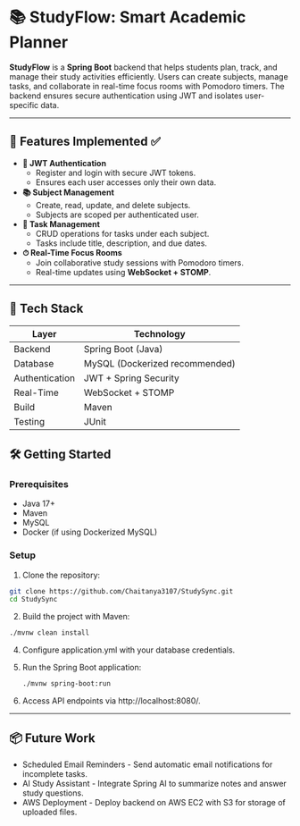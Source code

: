 # 📚 StudyFlow: Smart Academic Planner

**StudyFlow** is a **Spring Boot** backend that helps students plan, track, and manage their study activities efficiently. Users can create subjects, manage tasks, and collaborate in real-time focus rooms with Pomodoro timers. The backend ensures secure authentication using JWT and isolates user-specific data.

---

## 📌 Features Implemented ✅
- **🔐 JWT Authentication**
  - Register and login with secure JWT tokens.
  - Ensures each user accesses only their own data.
- **📚 Subject Management**
  - Create, read, update, and delete subjects.
  - Subjects are scoped per authenticated user.
- **📝 Task Management**
  - CRUD operations for tasks under each subject.
  - Tasks include title, description, and due dates.
- **⏱ Real-Time Focus Rooms**
  - Join collaborative study sessions with Pomodoro timers.
  - Real-time updates using **WebSocket + STOMP**.

---

## 🚀 Tech Stack
| Layer | Technology |
|-------|------------|
| Backend | Spring Boot (Java) |
| Database | MySQL (Dockerized recommended) |
| Authentication | JWT + Spring Security |
| Real-Time | WebSocket + STOMP |
| Build | Maven |
| Testing | JUnit |



## 🛠️ Getting Started

### **Prerequisites**
- Java 17+
- Maven
- MySQL
- Docker (if using Dockerized MySQL)


### **Setup**
1. Clone the repository:
```bash
git clone https://github.com/Chaitanya3107/StudySync.git
cd StudySync
```
2. Build the project with Maven:
```bash
./mvnw clean install
```
4. Configure application.yml with your database credentials.

5. Run the Spring Boot application:
   ```bash
   ./mvnw spring-boot:run
   ```
6. Access API endpoints via http://localhost:8080/.

---

## 📦 Future Work
  - Scheduled Email Reminders - Send automatic email notifications for incomplete tasks.
  - AI Study Assistant - Integrate Spring AI to summarize notes and answer study questions.
  - AWS Deployment - Deploy backend on AWS EC2 with S3 for storage of uploaded files.



  
